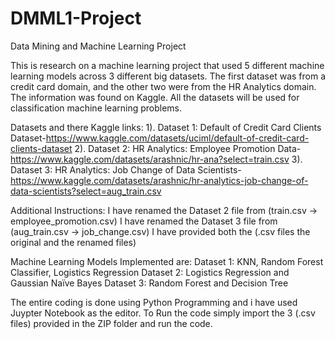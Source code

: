 # DMML1-Project
Data Mining and Machine Learning Project 

This is research on a machine learning project that used 5 different machine learning models across 3 different big datasets. 
The first dataset was from a credit card domain, and the other two were from the HR Analytics domain.
The information was found on Kaggle. All the datasets will be used for classification machine learning problems.

Datasets and there Kaggle links:
1). Dataset 1: Default of Credit Card Clients Dataset-https://www.kaggle.com/datasets/uciml/default-of-credit-card-clients-dataset
2). Dataset 2: HR Analytics: Employee Promotion Data-https://www.kaggle.com/datasets/arashnic/hr-ana?select=train.csv
3). Dataset 3: HR Analytics: Job Change of Data Scientists-https://www.kaggle.com/datasets/arashnic/hr-analytics-job-change-of-data-scientists?select=aug_train.csv

Additional Instructions:
I have renamed the Dataset 2 file from (train.csv -> employee_promotion.csv)
I have renamed the Dataset 3 file from (aug_train.csv -> job_change.csv)
I have provided both the (.csv files the original and the renamed files)

Machine Learning Models Implemented are:
Dataset 1: KNN, Random Forest Classifier, Logistics Regression
Dataset 2: Logistics Regression and Gaussian Naïve Bayes
Dataset 3: Random Forest and Decision Tree

The entire coding is done using Python Programming and i have used Juypter Notebook as the editor.
To Run the code simply import the 3 (.csv files) provided in the ZIP folder and run the code.
